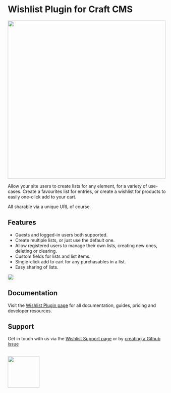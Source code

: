 # Wishlist Plugin for Craft CMS

<img width="500" src="https://verbb.io/uploads/plugins/wishlist/_800x455_crop_center-center_none/wishlist-social-card.png">

Allow your site users to create lists for any element, for a variety of use-cases. Create a favourites list for entries, or create a wishlist for products to easily one-click add to your cart.

All sharable via a unique URL of course.

## Features

- Guests and logged-in users both supported.
- Create multiple lists, or just use the default one.
- Allow registered users to manage their own lists, creating new ones, deleting or clearing.
- Custom fields for lists and list items.
- Single-click add to cart for any purchasables in a list.
- Easy sharing of lists.

<img src="https://verbb.io/uploads/plugins/wishlist/control-panel.png" style="box-shadow: 0 4px 16px rgba(0,0,0,0.08); border-radius: 4px; border: 1px solid rgba(0,0,0,0.12);">

## Documentation

Visit the [Wishlist Plugin page](https://verbb.io/craft-plugins/wishlist) for all documentation, guides, pricing and developer resources.

## Support

Get in touch with us via the [Wishlist Support page](https://verbb.io/craft-plugins/wishlist/support) or by [creating a Github issue](/verbb/wishlist/issues)

<h2></h2>

<a href="https://verbb.io" target="_blank">
  <img width="100" src="https://verbb.io/assets/img/verbb-pill.svg">
</a>
